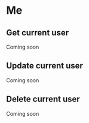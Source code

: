 # Me

## Get current user

<aside class="notice">
  Coming soon
</aside>

## Update current user

<aside class="notice">
  Coming soon
</aside>

## Delete current user

<aside class="notice">
  Coming soon
</aside>